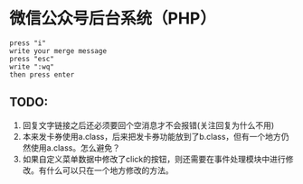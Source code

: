 # 微信公众号后台系统（PHP）


    press "i"
    write your merge message
    press "esc"
    write ":wq"
    then press enter


## TODO:  
1. 回复文字链接之后还必须要回个空消息才不会报错(关注回复为什么不用)
2. 本来发卡券使用a.class，后来把发卡券功能放到了b.class，但有一个地方仍然使用a.class。怎么避免？
3. 如果自定义菜单数据中修改了click的按钮，则还需要在事件处理模块中进行修改。有什么可以只在一个地方修改的方法。

